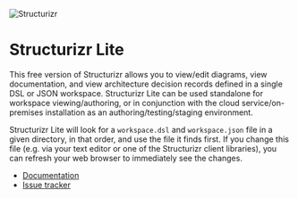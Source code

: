 ![Structurizr](https://static.structurizr.com/img/structurizr-banner.png)

# Structurizr Lite

This free version of Structurizr allows you to view/edit diagrams, view documentation, and view architecture decision records defined in a single DSL or JSON workspace.
Structurizr Lite can be used standalone for workspace viewing/authoring, or in conjunction with the cloud service/on-premises installation as an authoring/testing/staging environment.

Structurizr Lite will look for a `workspace.dsl` and `workspace.json` file in a given directory, in that order, and use the file it finds first.
If you change this file (e.g. via your text editor or one of the Structurizr client libraries), you can refresh your web browser to immediately see the changes.

- [Documentation](https://structurizr.com/share/76352/documentation/*)
- [Issue tracker](https://github.com/structurizr/lite/issues)
